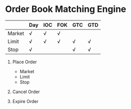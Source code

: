 # Order Book Matching Engine

|       |Day|IOC|FOK|GTC|GTD|
|-------|---|---|---|---|---|
|Market | √ | √ | √ |   |   |
|Limit  | √ | √ | √ | √ | √ |
|Stop   | √ |   |   | √ | √ |

1. Place Order
   - Market
   - Limit
   - Stop
1. Cancel Order

1. Expire Order
